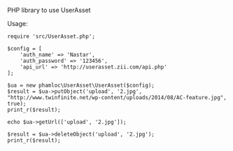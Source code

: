 PHP library to use UserAsset

Usage:

	require 'src/UserAsset.php';
	
	$config = [
		'auth_name' => 'Nastar',
		'auth_password' => '123456',
		'api_url' => 'http://userasset.zii.com/api.php'
	];
	
	$ua = new phamloc\UserAsset\UserAsset($config);
	$result = $ua->putObject('upload', '2.jpg', "http://www.twinfinite.net/wp-content/uploads/2014/08/AC-feature.jpg", true);
	print_r($result);

	echo $ua->getUrl(['upload', '2.jpg']);

	$result = $ua->deleteObject('upload', '2.jpg');
	print_r($result);
